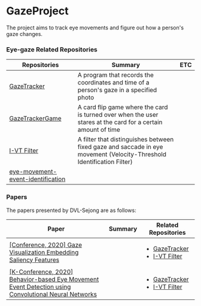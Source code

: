 # GazeProject

The project aims to track eye movements and figure out how a person's gaze changes.



### Eye-gaze Related Repositories

| Repositories                                                 | Summary                                                      | ETC  |
| ------------------------------------------------------------ | ------------------------------------------------------------ | ---- |
| [GazeTracker](https://github.com/DVL-Sejong/GazeTracker)     | A program that records the coordinates and time of a person's gaze in a specified photo |      |
| [GazeTrackerGame](https://github.com/DVL-Sejong/GazeTrackerGame) | A card flip game where the card is turned over when the user stares at the card for a certain amount of time |      |
| [I-VT Filter](https://github.com/DVL-Sejong/I-VTFilter)      | A filter that distinguishes between fixed gaze and saccade in eye movement (Velocity-Threshold Identification Filter) |      |
| [eye-movement-event-identification](https://github.com/DVL-Sejong/eye-movement-event-identification) |                                                              |      |



### Papers

The papers presented by DVL-Sejong are as follows:

| Paper                                                        | Summary | Related Repositories                                         |
| ------------------------------------------------------------ | ------- | ------------------------------------------------------------ |
| [[Conference, 2020] Gaze Visualization Embedding Saliency Features](http://vis.tju.edu.cn/pvis2020/pdf/poster/poster-papers/pacificvis20b-sub1020-cam-i5.pdf) |         | <ul><li>[GazeTracker](https://github.com/DVL-Sejong/GazeTracker)</li><li>[I-VT Filter](https://github.com/DVL-Sejong/I-VTFilter)</li></ul> |
| [[K-Conference, 2020] Behavior-based Eye Movement Event Detection using Convolutional Neural Networks](https://www.dbpia.co.kr/Journal/articleDetail?nodeId=NODE09874484) |         | <ul><li>[GazeTracker](https://github.com/DVL-Sejong/GazeTracker)</li><li>[I-VT Filter](https://github.com/DVL-Sejong/I-VTFilter)</li></ul> |

